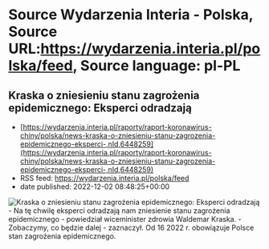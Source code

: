 # Source Wydarzenia Interia - Polska, Source URL:https://wydarzenia.interia.pl/polska/feed, Source language: pl-PL

## Kraska o zniesieniu stanu zagrożenia epidemicznego: Eksperci odradzają
 - [https://wydarzenia.interia.pl/raporty/raport-koronawirus-chiny/polska/news-kraska-o-zniesieniu-stanu-zagrozenia-epidemicznego-eksperci-,nId,6448259](https://wydarzenia.interia.pl/raporty/raport-koronawirus-chiny/polska/news-kraska-o-zniesieniu-stanu-zagrozenia-epidemicznego-eksperci-,nId,6448259)
 - RSS feed: https://wydarzenia.interia.pl/polska/feed
 - date published: 2022-12-02 08:48:25+00:00

<p><a href="https://wydarzenia.interia.pl/raporty/raport-koronawirus-chiny/polska/news-kraska-o-zniesieniu-stanu-zagrozenia-epidemicznego-eksperci-,nId,6448259"><img align="left" alt="Kraska o zniesieniu stanu zagrożenia epidemicznego: Eksperci odradzają" src="https://i.iplsc.com/kraska-o-zniesieniu-stanu-zagrozenia-epidemicznego-eksperci/000GFGCKLFGXBT8N-C321.jpg" /></a>- Na tę chwilę eksperci odradzają nam zniesienie stanu zagrożenia epidemicznego - powiedział wiceminister zdrowia Waldemar Kraska. - Zobaczymy, co będzie dalej - zaznaczył. Od 16 2022 r. obowiązuje  Polsce stan zagrożenia epidemicznego.</p><br clear="all" />
